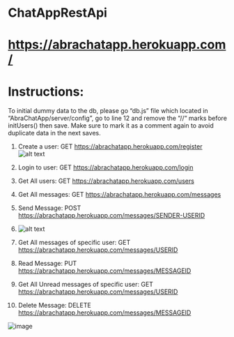 # ChatAppRestApi

# https://abrachatapp.herokuapp.com/

# Instructions:


To initial dummy data to the db, please go “db.js” file which located in “AbraChatApp/server/config”,
go to line 12 and remove the “//“ marks before initUsers() then save.
Make sure to mark it as a comment again to avoid duplicate data in the next saves.


1.	Create a user: GET https://abrachatapp.herokuapp.com/register
    ![alt text](https://ibb.co/MkF6fHN)

2.	Login to user: GET https://abrachatapp.herokuapp.com/login

3.	Get All users: GET https://abrachatapp.herokuapp.com/users

4.	Get All messages: GET https://abrachatapp.herokuapp.com/messages

5.	Send Message: POST https://abrachatapp.herokuapp.com/messages/SENDER-USERID 
6.	![alt text](https://ibb.co/ZKrZgq7)

6.	Get All messages of specific user: GET https://abrachatapp.herokuapp.com/messages/USERID 

7.	Read Message: PUT https://abrachatapp.herokuapp.com/messages/MESSAGEID 

8.	Get All Unread messages of specific user: GET https://abrachatapp.herokuapp.com/messages/USERID 

9.	Delete Message: DELETE https://abrachatapp.herokuapp.com/messages/MESSAGEID 






![image](https://user-images.githubusercontent.com/63442785/167917988-1b5b48be-4d61-4241-bcd0-91ae9d626677.png)

